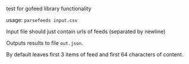 test for gofeed library functionality

usage: `parsefeeds input.csv`

Input file should just contain urls of feeds (separated by newline)

Outputs results to file `out.json`.

By default leaves first 3 items of feed and first 64 characters of content. 
